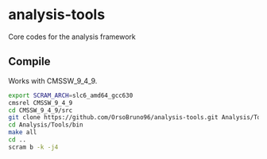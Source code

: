 # analysis-tools
Core codes for the analysis framework

## Compile
Works with CMSSW_9_4_9.

```bash
export SCRAM_ARCH=slc6_amd64_gcc630
cmsrel CMSSW_9_4_9
cd CMSSW_9_4_9/src
git clone https://github.com/OrsoBruno96/analysis-tools.git Analysis/Tools
cd Analysis/Tools/bin
make all
cd ..
scram b -k -j4
```
